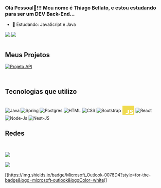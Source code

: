 ### Olá Pessoal👋!!! Meu nome é Thiago Bellato, e estou estudando para ser um DEV Back-End...

- 🌱 Estudando: JavaScript e Java

<div>
  <a href="https://github.com/anuraghazra/github-readme-stats">
  <img height=200 align="center" src="https://github-readme-stats.vercel.app/api?username=thiagobellato&show_icons=true&layout=compact&langs_count=8&card_width=320&theme=merko"  />
  </a>
  <a href="https://github.com/anuraghazra/convoychat">
  <img height=200 align="center" src="https://github-readme-stats.vercel.app/api/top-langs?username=thiagobellato&show_icons=true&layout=compact&langs_count=8&card_width=320&theme=merko" />
  </a>
</div>

<br>

## Meus Projetos

[![Projeto API](https://github-readme-stats.vercel.app/api/pin/?username=thiagobellato&repo=trabalho-api-grupo6&show_icons=true&layout=compact&langs_count=8&card_width=320&theme=merko)](https://github.com/thiagobellato/trabalho-api-grupo6)

<br>

## Tecnologias que utilizo
<div style="display: inline_block"><br>
  <img align="center" alt="Java" height="35" width="40" src="https://cdn.jsdelivr.net/gh/devicons/devicon/icons/java/java-original.svg" />
  <img align="center" alt="Spring" height="35" width="40" src="https://cdn.jsdelivr.net/gh/devicons/devicon/icons/spring/spring-original.svg" />
  <img align="center" alt="Postgres" height="35" width="40" src="https://cdn.jsdelivr.net/gh/devicons/devicon/icons/postgresql/postgresql-original.svg" />
  <img align="center" alt="HTML" height="30" width="40" src="https://cdn.jsdelivr.net/gh/devicons/devicon/icons/html5/html5-original.svg" />
  <img align="center" alt="CSS" height="30" width="40" src="https://cdn.jsdelivr.net/gh/devicons/devicon/icons/css3/css3-original.svg" />
  <img align="center" alt="Bootstrap" height="30" width="40" src="https://cdn.jsdelivr.net/gh/devicons/devicon/icons/bootstrap/bootstrap-original.svg" />
  <img align="center" alt="Js" height="30" width="40" src="https://raw.githubusercontent.com/devicons/devicon/master/icons/javascript/javascript-plain.svg" />
  <img align="center" alt="React" height="30" width="40" src="https://cdn.jsdelivr.net/gh/devicons/devicon/icons/react/react-original.svg" />
  <img align="center" alt="Node-Js" height="30" width="40" src="https://cdn.jsdelivr.net/gh/devicons/devicon/icons/nodejs/nodejs-original.svg" />
  <img align="center" alt="Nest-JS" height="30" width="40" src="https://cdn.jsdelivr.net/gh/devicons/devicon/icons/nestjs/nestjs-plain.svg" />
</div>

## Redes
<div 
style="display: inline_block"
>

<br>

<a href="https://instagram.com/_ph0nix" target="_blank"><img src="https://img.shields.io/badge/-Instagram-%23E4405F?style=for-the-badge&logo=instagram&logoColor=white" target="_blank"></a>
  
<a href="https://www.linkedin.com/in/thiago-frederico-bellato-32814727a" target="_blank"><img src="https://img.shields.io/badge/-LinkedIn-%230077B5?style=for-the-badge&logo=linkedin&logoColor=white" target="_blank"></a>

[(https://img.shields.io/badge/Microsoft_Outlook-0078D4?style=for-the-badge&logo=microsoft-outlook&logoColor=white)]
</div>
  
 

